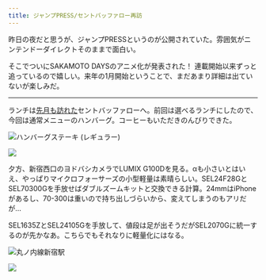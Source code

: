 ```yaml
---
title: ジャンプPRESS/セントバッファロー再訪
---
```


昨日の夜だと思うが、ジャンプPRESSというのが公開されていた。雰囲気がニンテンドーダイレクトそのままで面白い。

そこでついにSAKAMOTO DAYSのアニメ化が発表された！ 連載開始以来ずっと追っているので嬉しい。来年の1月開始ということで、まだあまり詳細は出ていないが楽しみだ。

---

ランチは[先月も訪れた](/articles/20240410)セントバッファローへ。前回は選べるランチにしたので、今回は通常メニューのハンバーグ。コーヒーもいただきのんびりできた。

![ハンバーグステーキ (レギュラー)](https://photos.old.apkas.net/medium/202405/20240528-130306.webp)

![](https://photos.old.apkas.net/medium/202405/20240528-132024.webp)

夕方、新宿西口のヨドバシカメラでLUMIX G100Dを見る。αも小さいとはいえ、やっぱりマイクロフォーサーズの小型軽量は素晴らしい。SEL24F28GとSEL70300Gを手放せばダブルズームキットと交換できる計算。24mmはiPhoneがあるし、70-300は重いので持ち出しづらいから、変えてしまうのもアリだが...

SEL1635ZとSEL24105Gを手放して、値段は足が出そうだがSEL2070Gに統一するのが先かなあ。こちらでもそれなりに軽量化にはなる。

![丸ノ内線新宿駅](https://photos.old.apkas.net/medium/202405/20240528-174735.webp)

![](https://photos.old.apkas.net/medium/202405/20240528-175010.webp)
